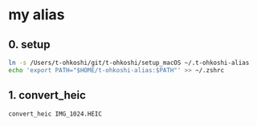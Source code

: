 # my alias

## 0. setup

```bash
ln -s /Users/t-ohkoshi/git/t-ohkoshi/setup_macOS ~/.t-ohkoshi-alias
echo 'export PATH="$HOME/t-ohkoshi-alias:$PATH"' >> ~/.zshrc
```

## 1. convert_heic

```bash
convert_heic IMG_1024.HEIC
```
